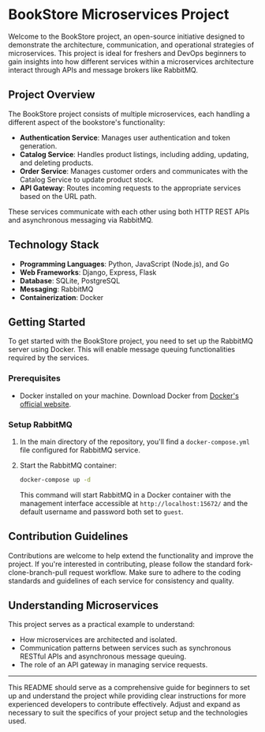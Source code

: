 # BookStore Microservices Project

Welcome to the BookStore project, an open-source initiative designed to demonstrate the architecture, communication, and operational strategies of microservices. This project is ideal for freshers and DevOps beginners to gain insights into how different services within a microservices architecture interact through APIs and message brokers like RabbitMQ.

## Project Overview

The BookStore project consists of multiple microservices, each handling a different aspect of the bookstore's functionality:

- **Authentication Service**: Manages user authentication and token generation.
- **Catalog Service**: Handles product listings, including adding, updating, and deleting products.
- **Order Service**: Manages customer orders and communicates with the Catalog Service to update product stock.
- **API Gateway**: Routes incoming requests to the appropriate services based on the URL path.

These services communicate with each other using both HTTP REST APIs and asynchronous messaging via RabbitMQ.

## Technology Stack

- **Programming Languages**: Python, JavaScript (Node.js), and Go
- **Web Frameworks**: Django, Express, Flask
- **Database**: SQLite, PostgreSQL
- **Messaging**: RabbitMQ
- **Containerization**: Docker

## Getting Started

To get started with the BookStore project, you need to set up the RabbitMQ server using Docker. This will enable message queuing functionalities required by the services.

### Prerequisites

- Docker installed on your machine. Download Docker from [Docker's official website](https://www.docker.com/products/docker-desktop).

### Setup RabbitMQ

1. In the main directory of the repository, you'll find a `docker-compose.yml` file configured for RabbitMQ service.

2. Start the RabbitMQ container:
   ```bash
   docker-compose up -d
   ```

   This command will start RabbitMQ in a Docker container with the management interface accessible at `http://localhost:15672/` and the default username and password both set to `guest`.

## Contribution Guidelines

Contributions are welcome to help extend the functionality and improve the project. If you're interested in contributing, please follow the standard fork-clone-branch-pull request workflow. Make sure to adhere to the coding standards and guidelines of each service for consistency and quality.

## Understanding Microservices

This project serves as a practical example to understand:
- How microservices are architected and isolated.
- Communication patterns between services such as synchronous RESTful APIs and asynchronous message queuing.
- The role of an API gateway in managing service requests.

---

This README should serve as a comprehensive guide for beginners to set up and understand the project while providing clear instructions for more experienced developers to contribute effectively. Adjust and expand as necessary to suit the specifics of your project setup and the technologies used.